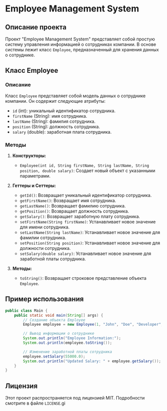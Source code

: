 # Employee Management System

## Описание проекта

Проект "Employee Management System" представляет собой простую систему управления информацией о сотрудниках компании. В основе системы лежит класс `Employee`, предназначенный для хранения данных о сотруднике.

## Класс Employee

### Описание

Класс `Employee` представляет собой модель данных о сотруднике компании. Он содержит следующие атрибуты:

- `id` (int): уникальный идентификатор сотрудника.
- `firstName` (String): имя сотрудника.
- `lastName` (String): фамилия сотрудника.
- `position` (String): должность сотрудника.
- `salary` (double): заработная плата сотрудника.

### Методы

1. **Конструкторы:**
    - `Employee(int id, String firstName, String lastName, String position, double salary)`: Создает новый объект с указанными параметрами.

2. **Геттеры и Сеттеры:**
    - `getId()`: Возвращает уникальный идентификатор сотрудника.
    - `getFirstName()`: Возвращает имя сотрудника.
    - `getLastName()`: Возвращает фамилию сотрудника.
    - `getPosition()`: Возвращает должность сотрудника.
    - `getSalary()`: Возвращает заработную плату сотрудника.
    - `setFirstName(String firstName)`: Устанавливает новое значение для имени сотрудника.
    - `setLastName(String lastName)`: Устанавливает новое значение для фамилии сотрудника.
    - `setPosition(String position)`: Устанавливает новое значение для должности сотрудника.
    - `setSalary(double salary)`: Устанавливает новое значение для заработной платы сотрудника.

3. **Методы:**
    - `toString()`: Возвращает строковое представление объекта `Employee`.

## Пример использования

```java
public class Main {
    public static void main(String[] args) {
        // Создание объекта Employee
        Employee employee = new Employee(1, "John", "Doe", "Developer", 50000.0);

        // Вывод информации о сотруднике
        System.out.println("Employee Information:");
        System.out.println(employee.toString());

        // Изменение заработной платы сотрудника
        employee.setSalary(55000.0);
        System.out.println("Updated Salary: " + employee.getSalary());
    }
}
```

## Лицензия

Этот проект распространяется под лицензией MIT. Подробности смотрите в файле `LICENSE`.gi